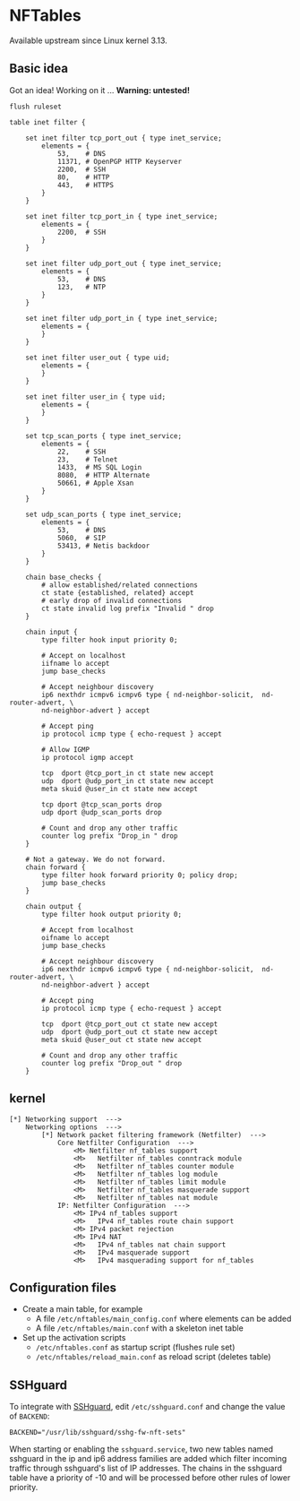 # NFTables

Available upstream since Linux kernel 3.13.

## Basic idea

Got an idea! Working on it ... **Warning: untested!**

    flush ruleset

    table inet filter {

        set inet filter tcp_port_out { type inet_service; 
            elements = { 
                53,    # DNS
                11371, # OpenPGP HTTP Keyserver
                2200,  # SSH
                80,    # HTTP
                443,   # HTTPS
            }
        }
        
        set inet filter tcp_port_in { type inet_service; 
            elements = { 
                2200,  # SSH
            }
        }
        
        set inet filter udp_port_out { type inet_service;  
            elements = { 
                53,    # DNS
                123,   # NTP
            }
        }
        
        set inet filter udp_port_in { type inet_service; 
            elements = {
            }
        }
        
        set inet filter user_out { type uid;      
            elements = {
            }
        }
        
        set inet filter user_in { type uid;        
            elements = {
            }
        }
        
        set tcp_scan_ports { type inet_service; 
            elements = {
                22,    # SSH
                23,    # Telnet
                1433,  # MS SQL Login
                8080,  # HTTP Alternate
                50661, # Apple Xsan   
            }
        }
        
        set udp_scan_ports { type inet_service; 
            elements = {
                53,    # DNS
                5060,  # SIP
                53413, # Netis backdoor
            }
        }

        chain base_checks {
            # allow established/related connections
            ct state {established, related} accept
            # early drop of invalid connections
            ct state invalid log prefix "Invalid " drop
        }
        
        chain input {
            type filter hook input priority 0; 

            # Accept on localhost
            iifname lo accept
            jump base_checks
            
            # Accept neighbour discovery
            ip6 nexthdr icmpv6 icmpv6 type { nd-neighbor-solicit,  nd-router-advert, \
            nd-neighbor-advert } accept
            
            # Accept ping
            ip protocol icmp type { echo-request } accept
            
            # Allow IGMP
            ip protocol igmp accept
            
            tcp  dport @tcp_port_in ct state new accept
            udp  dport @udp_port_in ct state new accept
            meta skuid @user_in ct state new accept
            
            tcp dport @tcp_scan_ports drop
            udp dport @udp_scan_ports drop
            
            # Count and drop any other traffic
            counter log prefix "Drop_in " drop
        }
        
        # Not a gateway. We do not forward. 
        chain forward {
            type filter hook forward priority 0; policy drop;       
            jump base_checks
        }
        
        chain output {
            type filter hook output priority 0; 
            
            # Accept from localhost
            oifname lo accept
            jump base_checks
            
            # Accept neighbour discovery
            ip6 nexthdr icmpv6 icmpv6 type { nd-neighbor-solicit,  nd-router-advert, \
            nd-neighbor-advert } accept

            # Accept ping
            ip protocol icmp type { echo-request } accept

            tcp  dport @tcp_port_out ct state new accept
            udp  dport @udp_port_out ct state new accept
            meta skuid @user_out ct state new accept
            
            # Count and drop any other traffic
            counter log prefix "Drop_out " drop    
        }

## kernel

    [*] Networking support  --->
        Networking options  --->
            [*] Network packet filtering framework (Netfilter)  --->
                Core Netfilter Configuration  --->
                    <M> Netfilter nf_tables support
                    <M>   Netfilter nf_tables conntrack module
                    <M>   Netfilter nf_tables counter module
                    <M>   Netfilter nf_tables log module
                    <M>   Netfilter nf_tables limit module
                    <M>   Netfilter nf_tables masquerade support
                    <M>   Netfilter nf_tables nat module
                IP: Netfilter Configuration  --->
                    <M> IPv4 nf_tables support
                    <M>   IPv4 nf_tables route chain support
                    <M> IPv4 packet rejection
                    <M> IPv4 NAT
                    <M>   IPv4 nf_tables nat chain support
                    <M>   IPv4 masquerade support
                    <M>   IPv4 masquerading support for nf_tables
              
## Configuration files

* Create a main table, for example
    * A file `/etc/nftables/main_config.conf` where elements can be added
    * A file `/etc/nftables/main.conf` with a skeleton inet table
* Set up the activation scripts
    * `/etc/nftables.conf` as startup script (flushes rule set)
    * `/etc/nftables/reload_main.conf` as reload script (deletes table)

## SSHguard

To integrate with [SSHguard](sshguard.md), edit `/etc/sshguard.conf` and change the value of `BACKEND`:

    BACKEND="/usr/lib/sshguard/sshg-fw-nft-sets"

When starting or enabling the `sshguard.service`, two new tables named sshguard in the ip and ip6 address families are 
added which filter incoming traffic through sshguard's list of IP addresses. The chains in the sshguard table have a 
priority of -10 and will be processed before other rules of lower priority.

